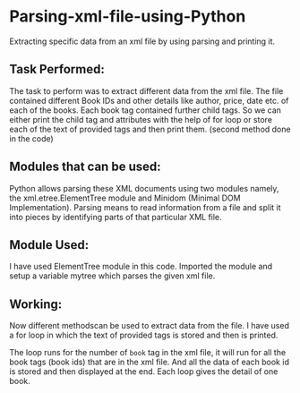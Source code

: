 # Parsing-xml-file-using-Python
Extracting specific data from an xml file by using parsing and printing it.


## Task Performed:

The task to perform was to extract different data from the xml file. The file contained different Book IDs and other details like author, price, date etc. of each of the books.
Each book tag contained further child tags. So we can either print the child tag and attributes with the help of for loop or store each of the text of provided tags and then print them. (second method done in the code)

## Modules that can be used:

Python allows parsing these XML documents using two modules namely, the xml.etree.ElementTree module and
Minidom (Minimal DOM Implementation). Parsing means to read information from a file and split it into pieces by identifying parts of that particular XML file.

## Module Used:

I have used ElementTree module in this code. Imported the module and setup a variable mytree which parses the given xml file.

## Working:

Now different methodscan be used to extract data from the file. I have used a for loop in which the text of provided tags is stored and then is printed. 

The loop runs for the number of `book` tag in the xml file, it will run for all the book tags (book ids) that are in the xml file. And all the data of each book id is stored and then displayed at the end. Each loop gives the detail of one book.
